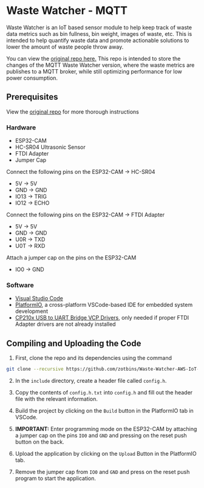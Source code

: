 # Waste Watcher - MQTT

Waste Watcher is an IoT based sensor module to help keep track of waste data metrics such as bin fullness, bin weight, images of waste, etc. This is intended to help quantify waste data and promote actionable solutions to lower the amount of waste people throw away.

You can view the [original repo here.](https://github.com/zotbins/waste_watcher) This repo is intended to store the changes of the MQTT Waste Watcher version, where the waste metrics are publishes to a MQTT broker, while still optimizing performance for low power consumption.

## Prerequisites
View the [original repo](https://github.com/zotbins/waste_watcher/blob/release-v0/guide/guide.md) for more thorough instructions

### Hardware
- ESP32-CAM
- HC-SR04 Ultrasonic Sensor
- FTDI Adapter
- Jumper Cap

Connect the following pins on the ESP32-CAM -> HC-SR04
- 5V -> 5V
- GND -> GND
- IO13 -> TRIG
- IO12 -> ECHO

Connect the following pins on the ESP32-CAM -> FTDI Adapter
- 5V -> 5V
- GND -> GND
- U0R -> TXD
- U0T -> RXD

Attach a jumper cap on the pins on the ESP32-CAM
- IO0 -> GND

### Software
- [Visual Studio Code](https://code.visualstudio.com/)
- [PlatformIO](https://platformio.org/), a cross-platform VSCode-based IDE for embedded system development
- [CP210x USB to UART Bridge VCP Drivers](https://www.silabs.com/developers/usb-to-uart-bridge-vcp-drivers), only needed if proper FTDI Adapter drivers are not already installed

## Compiling and Uploading the Code

1. First, clone the repo and its dependencies using the command
```bash
git clone --recursive https://github.com/zotbins/Waste-Watcher-AWS-IoT-Core.git
```

2. In the ```include``` directory, create a header file called ```config.h```.

3. Copy the contents of ```config.h.txt``` into ```config.h``` and fill out the header file with the relevant information.

4. Build the project by clicking on the ```Build``` button in the PlatformIO tab in VSCode.

5. **IMPORTANT:** Enter programming mode on the ESP32-CAM by attaching a jumper cap on the pins ```IO0``` and ```GND``` and pressing on the reset push button on the back.

6. Upload the application by clicking on the ```Upload``` Button in the PlatformIO tab.

7. Remove the jumper cap from ```IO0``` and ```GND``` and press on the reset push program to start the application.
